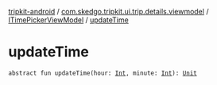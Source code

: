 [tripkit-android](../../index.md) / [com.skedgo.tripkit.ui.trip.details.viewmodel](../index.md) / [ITimePickerViewModel](index.md) / [updateTime](./update-time.md)

# updateTime

`abstract fun updateTime(hour: `[`Int`](https://kotlinlang.org/api/latest/jvm/stdlib/kotlin/-int/index.html)`, minute: `[`Int`](https://kotlinlang.org/api/latest/jvm/stdlib/kotlin/-int/index.html)`): `[`Unit`](https://kotlinlang.org/api/latest/jvm/stdlib/kotlin/-unit/index.html)